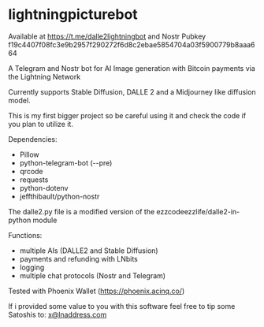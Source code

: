 # lightningpicturebot

Available at https://t.me/dalle2lightningbot and Nostr Pubkey f19c4407f08fc3e9b2957f290272f6d8c2ebae5854704a03f5900779b8aaa664

A Telegram and Nostr bot for AI Image generation with Bitcoin payments via the Lightning Network

Currently supports Stable Diffusion, DALLE 2 and a Midjourney like diffusion model.

This is my first bigger project so be careful using it and check the code if you plan to utilize it.

Dependencies:
* Pillow
* python-telegram-bot (--pre)
* qrcode
* requests
* python-dotenv
* jeffthibault/python-nostr

The dalle2.py file is a modified version of the ezzcodeezzlife/dalle2-in-python module

Functions:
* multiple AIs (DALLE2 and Stable Diffusion)
* payments and refunding with LNbits
* logging
* multiple chat protocols (Nostr and Telegram)

Tested with Phoenix Wallet (https://phoenix.acinq.co/)

If i provided some value to you with this software feel free to tip some Satoshis to: x@lnaddress.com

